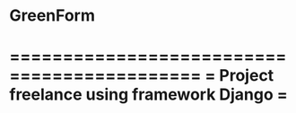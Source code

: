 # GreenForm

============================================
= Project freelance using framework Django =
============================================
